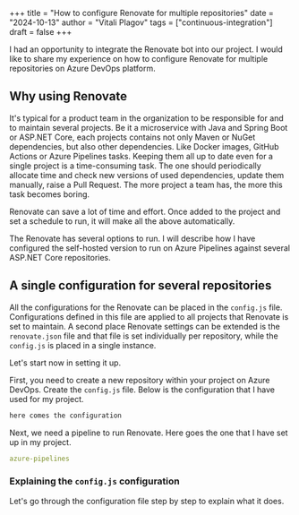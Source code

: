 +++
title = "How to configure Renovate for multiple repositories"
date = "2024-10-13"
author = "Vitali Plagov"
tags = ["continuous-integration"]
draft = false
+++

I had an opportunity to integrate the Renovate bot into our project. I would like to share my experience on how to
configure Renovate for multiple repositories on Azure DevOps platform.
<!--more-->

## Why using Renovate
It's typical for a product team in the organization to be responsible for and to maintain several projects. Be it a 
microservice with Java and Spring Boot or ASP.NET Core, each projects contains not only Maven or NuGet dependencies,
but also other dependencies. Like Docker images, GitHub Actions or Azure Pipelines tasks. Keeping them all up to date
even for a single project is a time-consuming task. The one should periodically allocate time and check new versions of
used dependencies, update them manually, raise a Pull Request. The more project a team has, the more this task becomes
boring.

Renovate can save a lot of time and effort. Once added to the project and set a schedule to run, it will make all the
above automatically.

The Renovate has several options to run. I will describe how I have configured the self-hosted version to run on 
Azure Pipelines against several ASP.NET Core repositories.

## A single configuration for several repositories
All the configurations for the Renovate can be placed in the `config.js` file. Configurations defined in this file are
applied to all projects that Renovate is set to maintain. A second place Renovate settings can be extended is the 
`renovate.json` file and that file is set individually per repository, while the `config.js` is placed in a single 
instance.

Let's start now in setting it up.

First, you need to create a new repository within your project on Azure DevOps. Create the `config.js` file. Below is 
the configuration that I have used for my project.

```js
here comes the configuration
```

Next, we need a pipeline to run Renovate. Here goes the one that I have set up in my project.

```yaml
azure-pipelines
```

### Explaining the `config.js` configuration
Let's go through the configuration file step by step to explain what it does.
